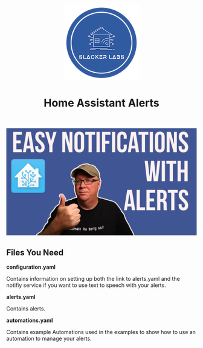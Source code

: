 <div align="center">
<img src="../images/slacker_labs.png">
<h1>Home Assistant Alerts</h1>
<br>

[![Watch the video](../images/videos/tn-Alerts.png)](https://youtu.be/gluji2_uYws)

</div>


<h2>Files You Need</h2>

**configuration.yaml** 

Contains information on setting up both the link to alerts.yaml and the notifiy service if you want to use text to speech with your alerts. 

**alerts.yaml** 

Contains alerts.

**automations.yaml**

Contains example Automations used in the examples to show how to use an automation to manage your alerts.


    

